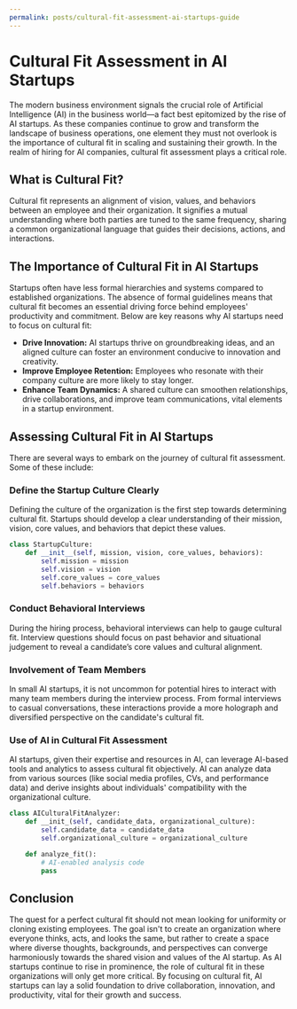 ```yaml
---
permalink: posts/cultural-fit-assessment-ai-startups-guide
---
```


# Cultural Fit Assessment in AI Startups

The modern business environment signals the crucial role of Artificial Intelligence (AI) in the business world—a fact best epitomized by the rise of AI startups. As these companies continue to grow and transform the landscape of business operations, one element they must not overlook is the importance of cultural fit in scaling and sustaining their growth. In the realm of hiring for AI companies, cultural fit assessment plays a critical role.

## What is Cultural Fit?

Cultural fit represents an alignment of vision, values, and behaviors between an employee and their organization. It signifies a mutual understanding where both parties are tuned to the same frequency, sharing a common organizational language that guides their decisions, actions, and interactions.

## The Importance of Cultural Fit in AI Startups

Startups often have less formal hierarchies and systems compared to established organizations. The absence of formal guidelines means that cultural fit becomes an essential driving force behind employees' productivity and commitment. Below are key reasons why AI startups need to focus on cultural fit:

- **Drive Innovation:** AI startups thrive on groundbreaking ideas, and an aligned culture can foster an environment conducive to innovation and creativity.
- **Improve Employee Retention:** Employees who resonate with their company culture are more likely to stay longer.
- **Enhance Team Dynamics:** A shared culture can smoothen relationships, drive collaborations, and improve team communications, vital elements in a startup environment.

## Assessing Cultural Fit in AI Startups

There are several ways to embark on the journey of cultural fit assessment. Some of these include:

### Define the Startup Culture Clearly

Defining the culture of the organization is the first step towards determining cultural fit. Startups should develop a clear understanding of their mission, vision, core values, and behaviors that depict these values.

```python
class StartupCulture:
    def __init__(self, mission, vision, core_values, behaviors):
        self.mission = mission
        self.vision = vision
        self.core_values = core_values
        self.behaviors = behaviors
```

### Conduct Behavioral Interviews

During the hiring process, behavioral interviews can help to gauge cultural fit. Interview questions should focus on past behavior and situational judgement to reveal a candidate’s core values and cultural alignment.

### Involvement of Team Members

In small AI startups, it is not uncommon for potential hires to interact with many team members during the interview process. From formal interviews to casual conversations, these interactions provide a more holograph and diversified perspective on the candidate's cultural fit.

### Use of AI in Cultural Fit Assessment

AI startups, given their expertise and resources in AI, can leverage AI-based tools and analytics to assess cultural fit objectively. AI can analyze data from various sources (like social media profiles, CVs, and performance data) and derive insights about individuals' compatibility with the organizational culture.

```python
class AICulturalFitAnalyzer:
    def __init_(self, candidate_data, organizational_culture):
        self.candidate_data = candidate_data
        self.organizational_culture = organizational_culture

    def analyze_fit():
        # AI-enabled analysis code
        pass
```

## Conclusion

The quest for a perfect cultural fit should not mean looking for uniformity or cloning existing employees. The goal isn't to create an organization where everyone thinks, acts, and looks the same, but rather to create a space where diverse thoughts, backgrounds, and perspectives can converge harmoniously towards the shared vision and values of the AI startup. As AI startups continue to rise in prominence, the role of cultural fit in these organizations will only get more critical. By focusing on cultural fit, AI startups can lay a solid foundation to drive collaboration, innovation, and productivity, vital for their growth and success.
